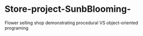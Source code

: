 # Store-project-SunbBlooming-
Flower selling shop demonstrating procedural VS object-oriented programing
